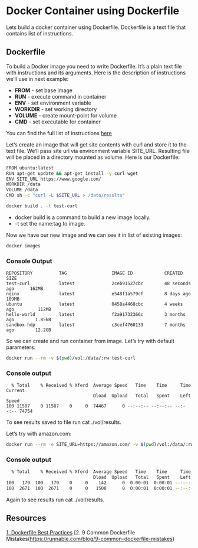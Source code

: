 # Docker Container using Dockerfile
Lets build a docker container using Dockerfile. Dockerfile is a text file that contains list of instructions.

## Dockerfile
To build a Docker image you need to write Dockerfile. It’s a plain text file with instructions and its arguments. Here is the description of instructions we’ll use in next example:

* **FROM** - set base image
* **RUN** - execute command in container
* **ENV** - set environment variable
* **WORKDIR** - set working directory
* **VOLUME** - create mount-point for volume
* **CMD** - set executable for container

You can find the full list of instructions [here](https://docs.docker.com/engine/reference/builder/)

Let’s create an image that will get site contents with curl and store it to the text file. We’ll pass site url via environment variable SITE_URL. Resulting file will be placed in a directory mounted as volume. Here is our Dockerfile:

```sh
FROM ubuntu:latest
RUN apt-get update && apt-get install -y curl wget
ENV SITE_URL https://www.google.com/
WORKDIR /data
VOLUME /data
CMD sh -c "curl -L $SITE_URL > /data/results"
```

```sh
docker build . -t test-curl
```

* docker build is a command to build a new image locally.
* -t set the name:tag to image.

Now we have our new image and we can see it in list of existing images:
```sh
docker images
```
### Console Output
```
REPOSITORY          TAG                 IMAGE ID            CREATED             SIZE
test-curl           latest              2ceb91527cbc        48 seconds ago      162MB
nginx               latest              e548f1a579cf        8 days ago          109MB
ubuntu              latest              0458a4468cbc        4 weeks ago         112MB
hello-world         latest              f2a91732366c        3 months ago        1.85kB
sandbox-hdp         latest              c3cef4760133        7 months ago        12.2GB
```

So we can create and run container from image. Let’s try with default parameters:
```sh
docker run --rm -v $(pwd)/vol:/data/:rw test-curl
```
### Console output
```
  % Total    % Received % Xferd  Average Speed   Time    Time     Time  Current
                                 Dload  Upload   Total   Spent    Left  Speed
100 11587    0 11587    0     0  74467      0 --:--:-- --:--:-- --:--:-- 74754
```
To see results saved to file run cat ./vol/results.

Let’s try with amazon.com:
```sh
docker run --rm -e SITE_URL=https://amazon.com/ -v $(pwd)/vol:/data/:rw test-curl
```
### Console output
```sh
  % Total    % Received % Xferd  Average Speed   Time    Time     Time  Current
                                 Dload  Upload   Total   Spent    Left  Speed
100   179  100   179    0     0    142      0  0:00:01  0:00:01 --:--:--   142
100  2671  100  2671    0     0   1508      0  0:00:01  0:00:01 --:--:-- 1304k
```
Again to see results run cat ./vol/results.

## Resources
[1. Dockerfile Best Practices](https://docs.docker.com/develop/develop-images/dockerfile_best-practices/)
[2. 9 Common Dockerfile Mistakes(https://runnable.com/blog/9-common-dockerfile-mistakes)
